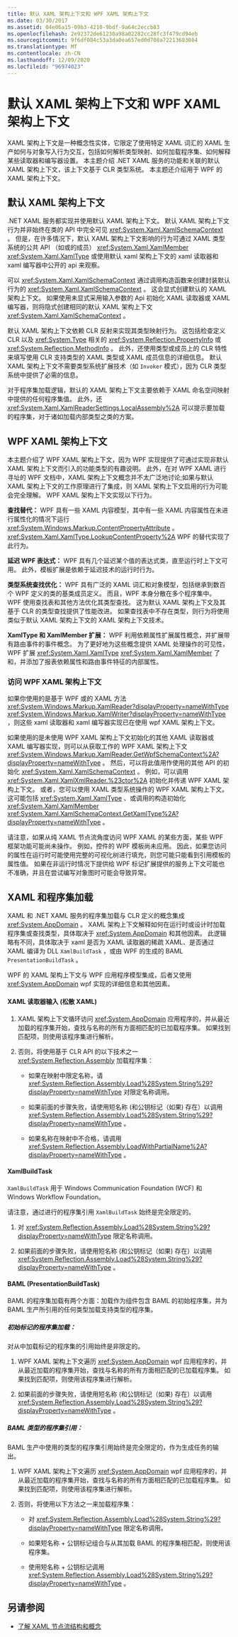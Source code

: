 ```yaml
---
title: 默认 XAML 架构上下文和 WPF XAML 架构上下文
ms.date: 03/30/2017
ms.assetid: 04e06a15-09b3-4210-9bdf-9a64c2eccb83
ms.openlocfilehash: 2e92372de61230a98a02282cc28fc3f479cd94eb
ms.sourcegitcommit: 9f6df084c53a3da0ea657ed0d708a72213683084
ms.translationtype: MT
ms.contentlocale: zh-CN
ms.lasthandoff: 12/09/2020
ms.locfileid: "96974023"
---
```

# <a name="default-xaml-schema-context-and-wpf-xaml-schema-context"></a>默认 XAML 架构上下文和 WPF XAML 架构上下文
XAML 架构上下文是一种概念性实体，它限定了使用特定 XAML 词汇的 XAML 生产如何与对象写入行为交互，包括如何解析类型映射、如何加载程序集、如何解释某些读取器和编写器设置。 本主题介绍 .NET XAML 服务的功能和关联的默认 XAML 架构上下文，该上下文基于 CLR 类型系统。 本主题还介绍用于 WPF 的 XAML 架构上下文。

## <a name="default-xaml-schema-context"></a>默认 XAML 架构上下文

.NET XAML 服务都实现并使用默认 XAML 架构上下文。 默认 XAML 架构上下文行为并非始终在类的 API 中完全可见 <xref:System.Xaml.XamlSchemaContext> 。 但是，在许多情况下，默认 XAML 架构上下文影响的行为可通过 XAML 类型系统的公共 API （如或的成员） <xref:System.Xaml.XamlMember> <xref:System.Xaml.XamlType> 或使用默认 xaml 架构上下文的 xaml 读取器和 xaml 编写器中公开的 api 来观察。

可以 <xref:System.Xaml.XamlSchemaContext> 通过调用构造函数来创建封装默认行为的 <xref:System.Xaml.XamlSchemaContext> 。 这会显式创建默认的 XAML 架构上下文。 如果使用未显式采用输入参数的 Api 初始化 XAML 读取器或 XAML 编写器，则将隐式创建相同的默认 XAML 架构上下文 <xref:System.Xaml.XamlSchemaContext> 。

默认 XAML 架构上下文依赖 CLR 反射来实现其类型映射行为。 这包括检查定义 CLR 以及 <xref:System.Type> 相关的 <xref:System.Reflection.PropertyInfo> 或 <xref:System.Reflection.MethodInfo> 。 此外，还使用类型或成员上的 CLR 特性来填写使用 CLR 支持类型的 XAML 类型或 XAML 成员信息的详细信息。 默认 XAML 架构上下文不需要类型系统扩展技术（如 `Invoker` 模式），因为 CLR 类型系统中提供了必需的信息。

对于程序集加载逻辑，默认的 XAML 架构上下文主要依赖于 XAML 命名空间映射中提供的任何程序集值。 此外，还 <xref:System.Xaml.XamlReaderSettings.LocalAssembly%2A> 可以提示要加载的程序集，对于诸如加载内部类型之类的方案。

## <a name="wpf-xaml-schema-context"></a>WPF XAML 架构上下文

本主题介绍了 WPF XAML 架构上下文，因为 WPF 实现提供了可通过实现非默认 XAML 架构上下文而引入的功能类型的有趣说明。 此外，在对 WPF XAML 进行寻址的 WPF 文档中，XAML 架构上下文概念并不太广泛地讨论;如果与默认 XAML 架构上下文的工作原理进行了集成，则 XAML 架构上下文启用的行为可能会完全理解。 WPF XAML 架构上下文实现以下行为。

**查找替代：** WPF 具有一些 XAML 内容模型，其中有一些 XAML 内容属性在未进行属性化的情况下运行 <xref:System.Windows.Markup.ContentPropertyAttribute> 。 <xref:System.Xaml.XamlType.LookupContentProperty%2A> WPF 的替代实现了此行为。

**延迟 WPF 表达式：** WPF 具有几个延迟某个值的表达式类，直至运行时上下文可用。 此外，模板扩展是依赖于延迟技术的运行时行为。

**类型系统查找优化：** WPF 具有广泛的 XAML 词汇和对象模型，包括继承到数百个 WPF 定义的类的基类成员定义。 而且，WPF 本身分散在多个程序集中。 WPF 使用查找表和其他方法优化其类型查找。 这为默认 XAML 架构上下文及其基于 CLR 的类型查找提供了性能改进。 如果查找表中不存在类型，则行为将使用类似于默认 XAML 架构上下文的 XAML 架构上下文技术。

**XamlType 和 XamlMember 扩展：** WPF 利用依赖属性扩展属性概念，并扩展带有路由事件的事件概念。 为了更好地为这些概念提供 XAML 处理操作的可见性，WPF 扩展 <xref:System.Xaml.XamlType> <xref:System.Xaml.XamlMember> 了和，并添加了报表依赖属性和路由事件特征的内部属性。

### <a name="accessing-the-wpf-xaml-schema-context"></a>访问 WPF XAML 架构上下文

如果你使用的是基于 WPF 或的 XAML 方法 <xref:System.Windows.Markup.XamlReader?displayProperty=nameWithType> <xref:System.Windows.Markup.XamlWriter?displayProperty=nameWithType> ，则这些 xaml 读取器和 xaml 编写器实现已在使用 wpf XAML 架构上下文。

如果使用的是未使用 WPF XAML 架构上下文初始化的其他 XAML 读取器或 XAML 编写器实现，则可以从获取工作的 WPF XAML 架构上下文 <xref:System.Windows.Markup.XamlReader.GetWpfSchemaContext%2A?displayProperty=nameWithType> 。 然后，可以将此值用作使用的其他 API 的初始化 <xref:System.Xaml.XamlSchemaContext> 。 例如，可以调用 <xref:System.Xaml.XamlXmlReader.%23ctor%2A> 初始化并传递 WPF XAML 架构上下文。 或者，您可以使用 XAML 类型系统操作的 WPF XAML 架构上下文。 这可能包括 <xref:System.Xaml.XamlType> 、或调用的构造初始化 <xref:System.Xaml.XamlMember> <xref:System.Xaml.XamlSchemaContext.GetXamlType%2A?displayProperty=nameWithType> 。

请注意，如果从纯 XAML 节点流角度访问 WPF XAML 的某些方面，某些 WPF 框架功能可能尚未操作。 例如，控件的 WPF 模板尚未应用。 因此，如果您访问的属性在运行时可能使用完整的可视化树进行填充，则您可能只能看到引用模板的属性值。 如果在非运行时情况下提供给 WPF 标记扩展提供的服务上下文可能也不准确，并且在尝试编写对象图时可能会导致异常。

## <a name="xaml-and-assembly-loading"></a>XAML 和程序集加载

XAML 和 .NET XAML 服务的程序集加载与 CLR 定义的概念集成 <xref:System.AppDomain> 。 XAML 架构上下文解释如何在运行时或设计时加载程序集或查找类型，具体取决于 <xref:System.AppDomain> 和其他因素。 此逻辑略有不同，具体取决于 xaml 是否为 XAML 读取器的稀疏 XAML、是否通过 XAML 编译为 DLL `XamlBuildTask` ，或由 WPF 的生成的 BAML `PresentationBuildTask` 。

WPF 的 XAML 架构上下文与 WPF 应用程序模型集成，后者又使用 <xref:System.AppDomain> wpf 实现的详细信息和其他因素。

#### <a name="xaml-reader-input-loose-xaml"></a>XAML 读取器输入 (松散 XAML) 

01. XAML 架构上下文循环访问 <xref:System.AppDomain> 应用程序的，并从最近加载的程序集开始，查找与名称的所有方面相匹配的已加载程序集。 如果找到匹配项，则使用该程序集进行解析。

02. 否则，将使用基于 CLR API 的以下技术之一 <xref:System.Reflection.Assembly> 加载程序集：

    - 如果在映射中限定名称，请 <xref:System.Reflection.Assembly.Load%28System.String%29?displayProperty=nameWithType> 对限定名称调用。

    - 如果前面的步骤失败，请使用短名称 (和公钥标记（如果) 存在）以调用 <xref:System.Reflection.Assembly.Load%28System.String%29?displayProperty=nameWithType> 。

    - 如果名称在映射中不合格，请调用 <xref:System.Reflection.Assembly.LoadWithPartialName%2A?displayProperty=nameWithType> 。

#### <a name="xamlbuildtask"></a>XamlBuildTask

`XamlBuildTask` 用于 Windows Communication Foundation (WCF) 和 Windows Workflow Foundation。

请注意，通过进行的程序集引用 `XamlBuildTask` 始终是完全限定的。

1. 对 <xref:System.Reflection.Assembly.Load%28System.String%29?displayProperty=nameWithType> 限定名称调用。

2. 如果前面的步骤失败，请使用短名称 (和公钥标记（如果) 存在）以调用 <xref:System.Reflection.Assembly.Load%28System.String%29?displayProperty=nameWithType> 。

#### <a name="baml-presentationbuildtask"></a>BAML (PresentationBuildTask) 

BAML 的程序集加载有两个方面：加载作为组件包含 BAML 的初始程序集，并为 BAML 生产所引用的任何类型加载支持类型的程序集。

##### <a name="assembly-load-for-initial-markup"></a>初始标记的程序集加载：

对从中加载标记的程序集的引用始终是非限定的。

1. WPF XAML 架构上下文遍历 <xref:System.AppDomain> wpf 应用程序的，并从最近加载的程序集开始，查找与名称的所有方面相匹配的已加载程序集。 如果找到匹配项，则使用该程序集进行解析。

2. 如果前面的步骤失败，请使用短名称 (和公钥标记（如果) 存在）以调用 <xref:System.Reflection.Assembly.Load%28System.String%29?displayProperty=nameWithType> 。

##### <a name="assembly-references-by-baml-types"></a>BAML 类型的程序集引用：

BAML 生产中使用的类型的程序集引用始终是完全限定的，作为生成任务的输出。

01. WPF XAML 架构上下文遍历 <xref:System.AppDomain> wpf 应用程序的，并从最近加载的程序集开始，查找与名称的所有方面相匹配的已加载程序集。 如果找到匹配项，则使用该程序集进行解析。

02. 否则，将使用以下方法之一来加载程序集：

    - 对 <xref:System.Reflection.Assembly.Load%28System.String%29?displayProperty=nameWithType> 限定名称调用。
  
    - 如果短名称 + 公钥标记组合与从其加载 BAML 的程序集相匹配，则使用该程序集。

    - 使用短名称 + 公钥标记调用 <xref:System.Reflection.Assembly.Load%28System.String%29?displayProperty=nameWithType> 。

## <a name="see-also"></a>另请参阅

- [了解 XAML 节点流结构和概念](understanding-xaml-node-stream-structures-and-concepts.md)
